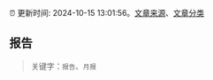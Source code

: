 :alarm_clock: 更新时间: 2024-10-15 13:01:56。[文章来源](/README.md)、[文章分类](/TAGS.md)

## 报告


> 关键字：`报告`、`月报`



